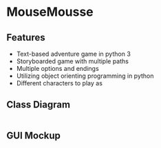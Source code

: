 # MouseMousse

## Features
+ Text-based adventure game in python 3
+ Storyboarded game with multiple paths
+ Multiple options and endings
+ Utilizing object orienting programming in python
+ Different characters to play as

## Class Diagram
![]()

## GUI Mockup
![]()

